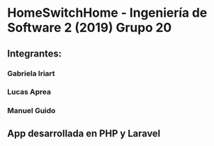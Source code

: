 # HomeSwitchHome - Ingeniería de Software 2 (2019) Grupo 20

## Integrantes:
### Gabriela Iriart
### Lucas Aprea
### Manuel Guido

## App desarrollada en PHP y Laravel
